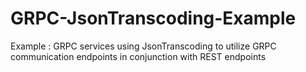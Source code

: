 # GRPC-JsonTranscoding-Example
Example : GRPC services using JsonTranscoding to utilize GRPC communication endpoints in conjunction with REST endpoints
